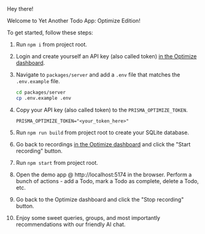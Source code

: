 Hey there!

Welcome to Yet Another Todo App: Optimize Edition!

To get started, follow these steps:

1. Run `npm i` from project root.
1. Login and create yourself an API key (also called token) [in the Optimize dashboard](https://optimize.prisma.io).
1. Navigate to `packages/server` and add a `.env` file that matches the `.env.example` file.
   ```sh
   cd packages/server
   cp .env.example .env
   ```
1. Copy your API key (also called token) to the `PRISMA_OPTIMIZE_TOKEN`.

   ```
   PRISMA_OPTIMIZE_TOKEN="<your_token_here>"
   ```

1. Run `npm run build` from project root to create your SQLite database.
1. Go back to recordings [in the Optimize dashboard](https://optimize.prisma.io) and click the "Start recording" button.
1. Run `npm start` from project root.
1. Open the demo app @ http://localhost:5174 in the browser. Perform a bunch of actions - add a Todo, mark a Todo as complete, delete a Todo, etc.
1. Go back to the Optimize dashboard and click the "Stop recording" button.
1. Enjoy some sweet queries, groups, and most importantly recommendations with our friendly AI chat.
